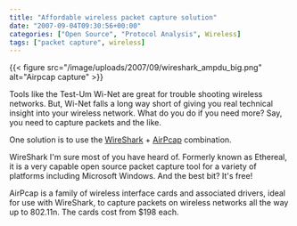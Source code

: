 ```yaml
---
title: "Affordable wireless packet capture solution"
date: "2007-09-04T09:30:56+00:00"
categories: ["Open Source", "Protocol Analysis", Wireless]
tags: ["packet capture", wireless]
---
```


{{< figure src="/image/uploads/2007/09/wireshark_ampdu_big.png" alt="Airpcap capture" >}}

Tools like the Test-Um Wi-Net are great for trouble shooting wireless networks. But, Wi-Net falls a long way short of giving you real technical insight into your wireless network. What do you do if you need more? Say, you need to capture packets and the like.

One solution is to use the <a href="http://www.wireshark.org/">WireShark</a> + <a href="http://www.riverbed.com/products/performance-management-control/network-performance-management/wireless-packet-capture.html">AirPcap</a> combination.

WireShark I'm sure most of you have heard of. Formerly known as Ethereal, it is a very capable open source packet capture tool for a variety of platforms including Microsoft Windows. And the best bit? It's free!

AirPcap is a family of wireless interface cards and associated drivers, ideal for use with WireShark, to capture packets on wireless networks all the way up to 802.11n. The cards cost from $198 each.
